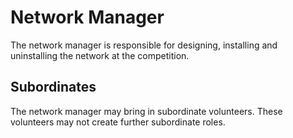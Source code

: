 # Network Manager

The network manager is responsible for designing, installing and
uninstalling the network at the competition.

## Subordinates

The network manager may bring in subordinate volunteers.  These
volunteers may not create further subordinate roles.
